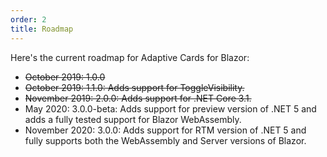 ```yaml
---
order: 2
title: Roadmap
---
```


Here's the current roadmap for Adaptive Cards for Blazor:

* ~~October 2019: 1.0.0~~
* ~~October 2019: 1.1.0: Adds support for ToggleVisibility.~~
* ~~November 2019: 2.0.0: Adds support for .NET Core 3.1.~~
* May 2020: 3.0.0-beta: Adds support for preview version of .NET 5 and adds a fully tested support for Blazor WebAssembly.
* November 2020: 3.0.0: Adds support for RTM version of .NET 5 and fully supports both the WebAssembly and Server versions of Blazor.